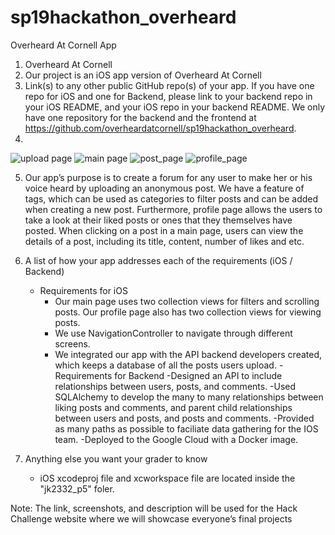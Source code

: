 # sp19hackathon_overheard
Overheard At Cornell App

1.	Overheard At Cornell
2.	Our project is an iOS app version of Overheard At Cornell 
3.	Link(s) to any other public GitHub repo(s) of your app. If you have one repo for iOS and one for Backend, please link to your backend repo in your iOS README, and your iOS repo in your backend README.
	We only have one repository for the backend and the frontend at https://github.com/overheardatcornell/sp19hackathon_overheard.
4.
![upload page](upload.png)
![main page](main.png)
![post_page](post.png)
![profile_page](profile.png)

5.	Our app’s purpose is to create a forum for any user to make her or his voice heard by uploading an anonymous post. We have a feature of tags, which can be used as categories to filter posts and can be added when creating a new post. Furthermore, profile page allows the users to take a look at their liked posts or ones that they themselves have posted. When clicking on a post in a main page, users can view the details of a post, including its title, content, number of likes and etc.

6.	A list of how your app addresses each of the requirements (iOS / Backend)
	- Requirements for iOS
		- Our main page uses two collection views for filters and scrolling posts. Our profile page also has two collection views for viewing posts. 
		- We use NavigationController to navigate through different screens.
		- We integrated our app with the API backend developers created, which keeps a database of all the posts users upload.
	-Requirements for Backend
		-Designed an API to include relationships between users, posts, and comments. 
		-Used SQLAlchemy to develop the many to many relationships between liking posts and comments,
		and parent child relationships between users and posts, and posts and comments. 
		-Provided as many paths as possible to faciliate data gathering for the IOS team. 
		-Deployed to the Google Cloud with a Docker image.  
	
7.	Anything else you want your grader to know
	- iOS xcodeproj file and xcworkspace file are located inside the "jk2332_p5" foler.

Note: The link, screenshots, and description will be used for the Hack Challenge website where we will showcase everyone’s final projects
